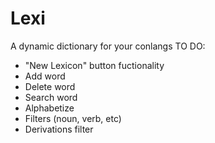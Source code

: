 # Lexi
A dynamic dictionary for your conlangs
TO DO:
- "New Lexicon" button fuctionality
- Add word
- Delete word
- Search word
- Alphabetize 
- Filters (noun, verb, etc)
- Derivations filter
